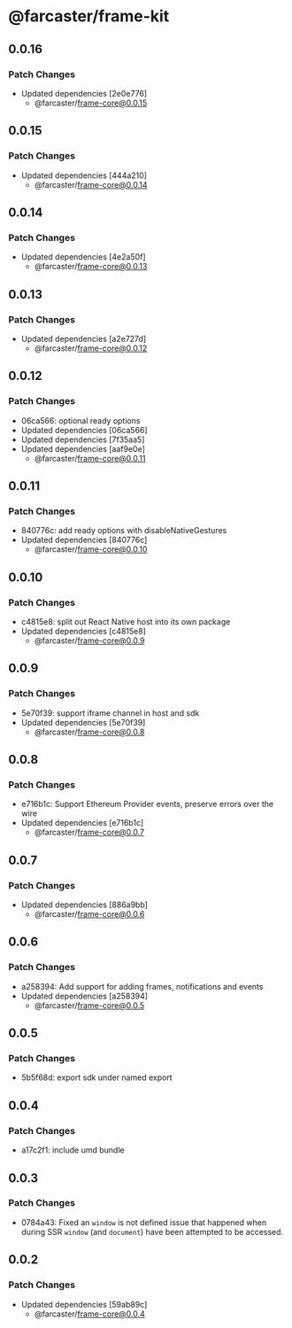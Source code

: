 # @farcaster/frame-kit

## 0.0.16

### Patch Changes

- Updated dependencies [2e0e776]
  - @farcaster/frame-core@0.0.15

## 0.0.15

### Patch Changes

- Updated dependencies [444a210]
  - @farcaster/frame-core@0.0.14

## 0.0.14

### Patch Changes

- Updated dependencies [4e2a50f]
  - @farcaster/frame-core@0.0.13

## 0.0.13

### Patch Changes

- Updated dependencies [a2e727d]
  - @farcaster/frame-core@0.0.12

## 0.0.12

### Patch Changes

- 06ca566: optional ready options
- Updated dependencies [06ca566]
- Updated dependencies [7f35aa5]
- Updated dependencies [aaf9e0e]
  - @farcaster/frame-core@0.0.11

## 0.0.11

### Patch Changes

- 840776c: add ready options with disableNativeGestures
- Updated dependencies [840776c]
  - @farcaster/frame-core@0.0.10

## 0.0.10

### Patch Changes

- c4815e8: split out React Native host into its own package
- Updated dependencies [c4815e8]
  - @farcaster/frame-core@0.0.9

## 0.0.9

### Patch Changes

- 5e70f39: support iframe channel in host and sdk
- Updated dependencies [5e70f39]
  - @farcaster/frame-core@0.0.8

## 0.0.8

### Patch Changes

- e716b1c: Support Ethereum Provider events, preserve errors over the wire
- Updated dependencies [e716b1c]
  - @farcaster/frame-core@0.0.7

## 0.0.7

### Patch Changes

- Updated dependencies [886a9bb]
  - @farcaster/frame-core@0.0.6

## 0.0.6

### Patch Changes

- a258394: Add support for adding frames, notifications and events
- Updated dependencies [a258394]
  - @farcaster/frame-core@0.0.5

## 0.0.5

### Patch Changes

- 5b5f68d: export sdk under named export

## 0.0.4

### Patch Changes

- a17c2f1: include umd bundle

## 0.0.3

### Patch Changes

- 0784a43: Fixed an `window` is not defined issue that happened when during SSR `window` (and `document`) have been attempted to be accessed.

## 0.0.2

### Patch Changes

- Updated dependencies [59ab89c]
  - @farcaster/frame-core@0.0.4
